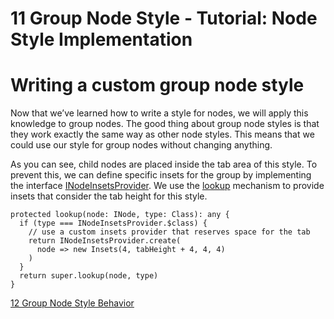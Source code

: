 <!--
 //////////////////////////////////////////////////////////////////////////////
 // @license
 // This file is part of yFiles for HTML 2.6.0.2.
 // Use is subject to license terms.
 //
 // Copyright (c) 2000-2023 by yWorks GmbH, Vor dem Kreuzberg 28,
 // 72070 Tuebingen, Germany. All rights reserved.
 //
 //////////////////////////////////////////////////////////////////////////////
-->
# 11 Group Node Style - Tutorial: Node Style Implementation

# Writing a custom group node style

Now that we’ve learned how to write a style for nodes, we will apply this knowledge to group nodes. The good thing about group node styles is that they work exactly the same way as other node styles. This means that we could use our style for group nodes without changing anything.

As you can see, child nodes are placed inside the tab area of this style. To prevent this, we can define specific insets for the group by implementing the interface [INodeInsetsProvider](https://docs.yworks.com/yfileshtml/#/api/INodeInsetsProvider). We use the [lookup](https://docs.yworks.com/yfileshtml/#/dguide/customizing_concepts_lookup) mechanism to provide insets that consider the tab height for this style.

```
protected lookup(node: INode, type: Class): any {
  if (type === INodeInsetsProvider.$class) {
    // use a custom insets provider that reserves space for the tab
    return INodeInsetsProvider.create(
      node => new Insets(4, tabHeight + 4, 4, 4)
    )
  }
  return super.lookup(node, type)
}
```

[12 Group Node Style Behavior](../../tutorial-style-implementation-node/12-group-node-style-behavior/)
